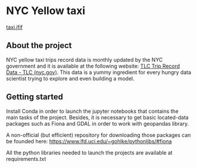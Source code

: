 # NYC Yellow taxi

 [taxi.jfif](img\taxi.jfif) 

## About the project

NYC yellow taxi trips record data is monthly updated by the NYC government and it is available at the following website: [TLC Trip Record Data - TLC (nyc.gov)](https://www1.nyc.gov/site/tlc/about/tlc-trip-record-data.page). This data is a yummy ingredient for every hungry data scientist trying to explore and even building a model.  

## Getting started

Install Conda in order to launch the jupyter notebooks that contains the main tasks of the project. Besides, it is necessary to get basic located-data packages such as Fiona and GDAL in order to work with geopandas library. 

A non-official (but efficient) repository for downloading those packages can be founded here: https://www.lfd.uci.edu/~gohlke/pythonlibs/#fiona 

All the python libraries needed to launch the projects are available at requirements.txt




